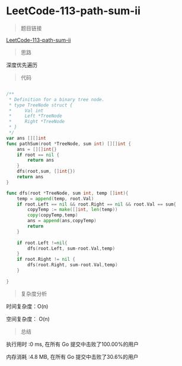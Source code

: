 # LeetCode-113-path-sum-ii

> 题目链接

[LeetCode-113-path-sum-ii](https://leetcode-cn.com/problems/path-sum-ii/)

> 思路

深度优先遍历

> 代码

```go

/**
 * Definition for a binary tree node.
 * type TreeNode struct {
 *     Val int
 *     Left *TreeNode
 *     Right *TreeNode
 * }
 */
var ans [][]int
func pathSum(root *TreeNode, sum int) [][]int {
	ans = [][]int{}
	if root == nil {
		return ans
	}
	dfs(root,sum, []int{})
	return ans
}

func dfs(root *TreeNode, sum int, temp []int){
	temp = append(temp, root.Val)
	if root.Left == nil && root.Right == nil && root.Val == sum{
		copyTemp := make([]int, len(temp))
		copy(copyTemp,temp)
		ans = append(ans,copyTemp)	
		return	
	}
			
	if root.Left !=nil{
		dfs(root.Left, sum-root.Val,temp)
	}
	if root.Right != nil {
		dfs(root.Right, sum-root.Val,temp)
	}
	
}


```

> 复杂度分析

时间复杂度：O(n)

空间复杂度： O(n)


> 总结

执行用时 :0 ms, 在所有 Go 提交中击败了100.00%的用户

内存消耗 :4.8 MB, 在所有 Go 提交中击败了30.6%的用户

